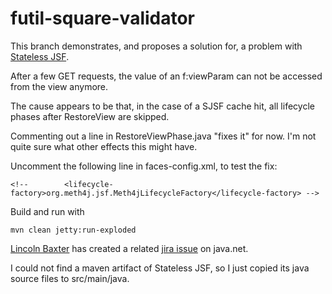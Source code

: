 futil-square-validator
======================

This branch demonstrates, and proposes a solution for, a problem with [Stateless JSF](http://industrieit.com/blog/2011/11/stateless-jsf-high-performance-zero-per-request-memory-overhead/).

After a few GET requests, the value of an f:viewParam can not be accessed from the view anymore.

The cause appears to be that, in the case of a SJSF cache hit, all lifecycle phases after RestoreView are skipped.

Commenting out a line in RestoreViewPhase.java "fixes it" for now. I'm not quite sure what other effects this might have.

Uncomment the following line in faces-config.xml, to test the fix:

	<!-- 		<lifecycle-factory>org.meth4j.jsf.Meth4jLifecycleFactory</lifecycle-factory> -->

Build and run with 

	mvn clean jetty:run-exploded

[Lincoln Baxter](https://github.com/lincolnthree) has created a related [jira issue](http://java.net/jira/browse/JAVASERVERFACES_SPEC_PUBLIC-1055) on java.net.

I could not find a maven artifact of Stateless JSF, so I just copied its java source files to src/main/java.

